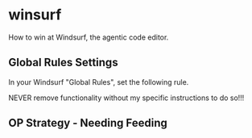 # winsurf
How to win at Windsurf, the agentic code editor.


## Global Rules Settings

In your Windsurf "Global Rules", set the following rule.

NEVER remove functionality without my specific instructions to do so!!!

## OP Strategy - Needing Feeding
